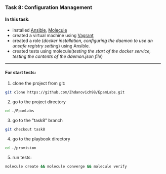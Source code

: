 ### Task 8: Configuration Management ###
#### In this task: ####
-   installed [Ansible](https://docs.ansible.com/), [Molecule](https://molecule.readthedocs.io/en/latest/)
-   created a virtual machine using [Vagrant](https://www.vagrantup.com/docs)
-   created a role (*docker installation, configuring the daemon to use an unsafe registry setting*) using Ansible.
-   created tests using molecule(*testing the start of the docker service, testing the contents of the daemon.json file*)
---
#### For start tests: ####
1.   clone the project from git:
```sh
git clone https://github.com/Zhdanovich98/EpamLabs.git
```
2.   go to the project directory
```sh
cd ./EpamLabs
```
3.    go to the "task8" branch
```sh
git checkout task8
```
4.   go to the playbook  directory
```sh
cd ./provision
```
5.   run tests:
```sh
molecule create && molecule converge && molecule verify
```

